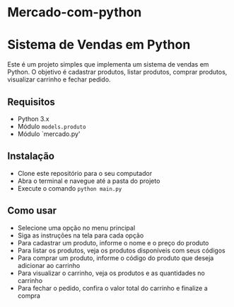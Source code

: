 # Mercado-com-python
# Sistema de Vendas em Python

Este é um projeto simples que implementa um sistema de vendas em Python. O objetivo é cadastrar produtos, listar produtos, comprar produtos, visualizar carrinho e fechar pedido.

## Requisitos

- Python 3.x
- Módulo `models.produto`
- Módulo `mercado.py'

## Instalação

- Clone este repositório para o seu computador
- Abra o terminal e navegue até a pasta do projeto
- Execute o comando `python main.py`

## Como usar

- Selecione uma opção no menu principal
- Siga as instruções na tela para cada opção
- Para cadastrar um produto, informe o nome e o preço do produto
- Para listar os produtos, veja os produtos disponíveis com seus códigos
- Para comprar um produto, informe o código do produto que deseja adicionar ao carrinho
- Para visualizar o carrinho, veja os produtos e as quantidades no carrinho
- Para fechar o pedido, confira o valor total do carrinho e finalize a compra
